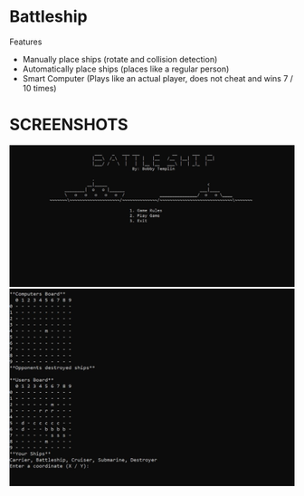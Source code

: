 # Battleship

Features
- Manually place ships (rotate and collision detection)
- Automatically place ships (places like a regular person)
- Smart Computer (Plays like an actual player, does not cheat and wins 7 / 10 times)

# SCREENSHOTS

![](images/Capture.JPG)
![](images/Capture2.JPG)

